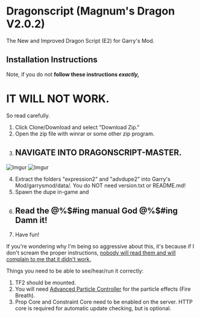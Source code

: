 # Dragonscript (Magnum's Dragon V2.0.2)
The New and Improved Dragon Script (E2) for Garry's Mod.
## Installation Instructions
Note, if you do not **follow these instructions _exactly,_**
# IT WILL NOT WORK.
So read carefully.

1. Click Clone/Download and select "Download Zip."
2. Open the zip file with winrar or some other zip program.
3. ## NAVIGATE INTO DRAGONSCRIPT-MASTER.

![Imgur](https://i.imgur.com/FJSYFtc.png)
![Imgur](https://i.imgur.com/9A3ye7n.png)

4. Extract the folders "expression2" and "advdupe2" into Garry's Mod/garrysmod/data/. You do NOT need version.txt or README.md!
5. Spawn the dupe in-game and
6. ## Read the @%$#ing manual God @%$#ing Damn it!
7. Have fun!

If you're wondering why I'm being so aggressive about this, it's because if I don't scream the proper instructions, [nobody will read them and will complain to me that it didn't work.](https://github.com/MagnumMacKivler/RLCPT2)

Things you need to be able to see/hear/run it correctly:
1. TF2 should be mounted.
2. You will need [Advanced Particle Controller](https://steamcommunity.com/sharedfiles/filedetails/?id=242776816) for the particle effects (Fire Breath).
3. Prop Core and Constraint Core need to be enabled on the server. HTTP core is required for automatic update checking, but is optional. 

